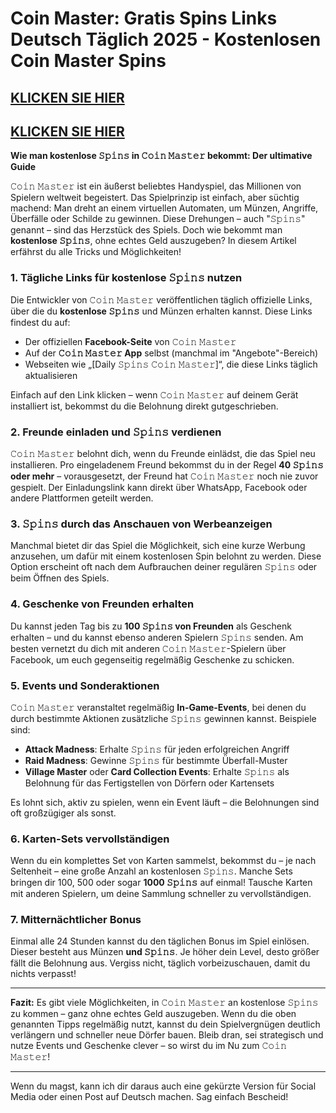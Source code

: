 # Coin Master: Gratis Spins Links Deutsch Täglich 2025 - Kostenlosen Coin Master Spins


## [KLICKEN SIE HIER](https://lookerstudio.google.com/s/s0aJmrpQ0Pc)
## [KLICKEN SIE HIER](https://lookerstudio.google.com/s/s0aJmrpQ0Pc)




**Wie man kostenlose 𝚂𝚙𝚒𝚗𝚜 in 𝙲𝚘𝚒𝚗 𝙼𝚊𝚜𝚝𝚎𝚛 bekommt: Der ultimative Guide**

𝙲𝚘𝚒𝚗 𝙼𝚊𝚜𝚝𝚎𝚛 ist ein äußerst beliebtes Handyspiel, das Millionen von Spielern weltweit begeistert. Das Spielprinzip ist einfach, aber süchtig machend: Man dreht an einem virtuellen Automaten, um Münzen, Angriffe, Überfälle oder Schilde zu gewinnen. Diese Drehungen – auch "𝚂𝚙𝚒𝚗𝚜" genannt – sind das Herzstück des Spiels. Doch wie bekommt man **kostenlose 𝚂𝚙𝚒𝚗𝚜**, ohne echtes Geld auszugeben? In diesem Artikel erfährst du alle Tricks und Möglichkeiten!

### 1. **Tägliche Links für kostenlose 𝚂𝚙𝚒𝚗𝚜 nutzen**

Die Entwickler von 𝙲𝚘𝚒𝚗 𝙼𝚊𝚜𝚝𝚎𝚛 veröffentlichen täglich offizielle Links, über die du **kostenlose 𝚂𝚙𝚒𝚗𝚜** und Münzen erhalten kannst. Diese Links findest du auf:

* Der offiziellen **Facebook-Seite** von 𝙲𝚘𝚒𝚗 𝙼𝚊𝚜𝚝𝚎𝚛
* Auf der **𝙲𝚘𝚒𝚗 𝙼𝚊𝚜𝚝𝚎𝚛 App** selbst (manchmal im "Angebote"-Bereich)
* Webseiten wie „\[Daily 𝚂𝚙𝚒𝚗𝚜 𝙲𝚘𝚒𝚗 𝙼𝚊𝚜𝚝𝚎𝚛]“, die diese Links täglich aktualisieren

Einfach auf den Link klicken – wenn 𝙲𝚘𝚒𝚗 𝙼𝚊𝚜𝚝𝚎𝚛 auf deinem Gerät installiert ist, bekommst du die Belohnung direkt gutgeschrieben.

### 2. **Freunde einladen und 𝚂𝚙𝚒𝚗𝚜 verdienen**

𝙲𝚘𝚒𝚗 𝙼𝚊𝚜𝚝𝚎𝚛 belohnt dich, wenn du Freunde einlädst, die das Spiel neu installieren. Pro eingeladenem Freund bekommst du in der Regel **40 𝚂𝚙𝚒𝚗𝚜 oder mehr** – vorausgesetzt, der Freund hat 𝙲𝚘𝚒𝚗 𝙼𝚊𝚜𝚝𝚎𝚛 noch nie zuvor gespielt. Der Einladungslink kann direkt über WhatsApp, Facebook oder andere Plattformen geteilt werden.

### 3. **𝚂𝚙𝚒𝚗𝚜 durch das Anschauen von Werbeanzeigen**

Manchmal bietet dir das Spiel die Möglichkeit, sich eine kurze Werbung anzusehen, um dafür mit einem kostenlosen Spin belohnt zu werden. Diese Option erscheint oft nach dem Aufbrauchen deiner regulären 𝚂𝚙𝚒𝚗𝚜 oder beim Öffnen des Spiels.

### 4. **Geschenke von Freunden erhalten**

Du kannst jeden Tag bis zu **100 𝚂𝚙𝚒𝚗𝚜 von Freunden** als Geschenk erhalten – und du kannst ebenso anderen Spielern 𝚂𝚙𝚒𝚗𝚜 senden. Am besten vernetzt du dich mit anderen 𝙲𝚘𝚒𝚗 𝙼𝚊𝚜𝚝𝚎𝚛-Spielern über Facebook, um euch gegenseitig regelmäßig Geschenke zu schicken.

### 5. **Events und Sonderaktionen**

𝙲𝚘𝚒𝚗 𝙼𝚊𝚜𝚝𝚎𝚛 veranstaltet regelmäßig **In-Game-Events**, bei denen du durch bestimmte Aktionen zusätzliche 𝚂𝚙𝚒𝚗𝚜 gewinnen kannst. Beispiele sind:

* **Attack Madness**: Erhalte 𝚂𝚙𝚒𝚗𝚜 für jeden erfolgreichen Angriff
* **Raid Madness**: Gewinne 𝚂𝚙𝚒𝚗𝚜 für bestimmte Überfall-Muster
* **Village Master** oder **Card Collection Events**: Erhalte 𝚂𝚙𝚒𝚗𝚜 als Belohnung für das Fertigstellen von Dörfern oder Kartensets

Es lohnt sich, aktiv zu spielen, wenn ein Event läuft – die Belohnungen sind oft großzügiger als sonst.

### 6. **Karten-Sets vervollständigen**

Wenn du ein komplettes Set von Karten sammelst, bekommst du – je nach Seltenheit – eine große Anzahl an kostenlosen 𝚂𝚙𝚒𝚗𝚜. Manche Sets bringen dir 100, 500 oder sogar **1000 𝚂𝚙𝚒𝚗𝚜** auf einmal! Tausche Karten mit anderen Spielern, um deine Sammlung schneller zu vervollständigen.

### 7. **Mitternächtlicher Bonus**

Einmal alle 24 Stunden kannst du den täglichen Bonus im Spiel einlösen. Dieser besteht aus Münzen **und 𝚂𝚙𝚒𝚗𝚜**. Je höher dein Level, desto größer fällt die Belohnung aus. Vergiss nicht, täglich vorbeizuschauen, damit du nichts verpasst!

---

**Fazit:**
Es gibt viele Möglichkeiten, in 𝙲𝚘𝚒𝚗 𝙼𝚊𝚜𝚝𝚎𝚛 an kostenlose 𝚂𝚙𝚒𝚗𝚜 zu kommen – ganz ohne echtes Geld auszugeben. Wenn du die oben genannten Tipps regelmäßig nutzt, kannst du dein Spielvergnügen deutlich verlängern und schneller neue Dörfer bauen. Bleib dran, sei strategisch und nutze Events und Geschenke clever – so wirst du im Nu zum 𝙲𝚘𝚒𝚗 𝙼𝚊𝚜𝚝𝚎𝚛!

---

Wenn du magst, kann ich dir daraus auch eine gekürzte Version für Social Media oder einen Post auf Deutsch machen. Sag einfach Bescheid!
